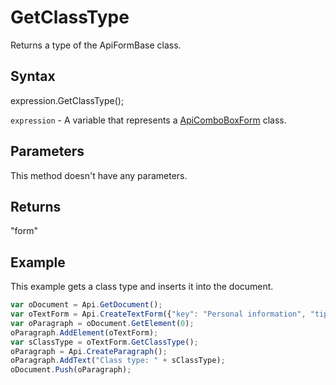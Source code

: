 # GetClassType

Returns a type of the ApiFormBase class.

## Syntax

expression.GetClassType();

`expression` - A variable that represents a [ApiComboBoxForm](../ApiComboBoxForm.md) class.

## Parameters

This method doesn't have any parameters.

## Returns

"form"

## Example

This example gets a class type and inserts it into the document.

```javascript
var oDocument = Api.GetDocument();
var oTextForm = Api.CreateTextForm({"key": "Personal information", "tip": "Enter your first name", "required": true, "placeholder": "First name", "comb": true, "maxCharacters": 10, "cellWidth": 3, "multiLine": false, "autoFit": false});
var oParagraph = oDocument.GetElement(0);
oParagraph.AddElement(oTextForm);
var sClassType = oTextForm.GetClassType();
oParagraph = Api.CreateParagraph();
oParagraph.AddText("Class type: " + sClassType);
oDocument.Push(oParagraph);
```
